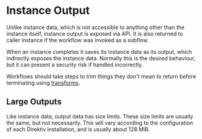 # Instance Output 

Unlike instance data, which is not accessible to anything other than the instance itself, instance output is exposed via API. It is also returned to caller instance if the workflow was invoked as a subflow. 

When an instance completes it saves its instance data as its output, which indirectly exposes the instance data. Normally this is the desired behaviour, but it can present a security risk if handled incorrectly. 

Workflows should take steps to trim things they don't mean to return before terminating using [transforms](./transforms.md).

## Large Outputs

Like instance data, output data has size limits. These size limits are usually the same, but not necessarily. This will vary according to the configuration of each Direktiv installation, and is usually about 128 MiB. 
